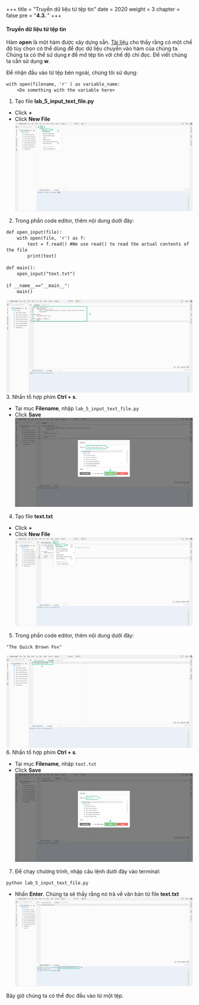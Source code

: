 +++
title = "Truyền dữ liệu từ tệp tin"
date = 2020
weight = 3
chapter = false
pre = "<b>4.3. </b>"
+++
#### Truyền dữ liệu từ tệp tin

Hàm **open** là một hàm được xây dựng sẵn. [Tài liệu](https://docs.python.org/3/library/functions.html#open) cho thấy rằng có một chế độ tùy chọn có thể dùng để đọc dữ liệu chuyển vào hàm của chúng ta. Chúng ta có thể sử dụng **r** để mở tệp tin với chế độ chỉ đọc. Để viết chúng ta cần sử dụng **w**.

Để nhận đầu vào từ tệp bên ngoài, chúng tôi sử dụng:
```
with open(filename, 'r' ) as variable_name:
    <Do something with the variable here>
```

1. Tạo file **lab_5_input_text_file.py**
* Click **+** 
* Click **New File** 
![Dictionaries](/images/8-input/8.3-input-from-a-file/input-from-a-file-001.png?featherlight=false&width=90pc)
2. Trong phần code editor, thêm nội dung dưới đây:
```
def open_input(file):
    with open(file, 'r') as f:
        text = f.read() #We use read() to read the actual contents of the file
        print(text)

def main():
    open_input("text.txt")

if __name__=="__main__":
    main()
```
![Dictionaries](/images/8-input/8.3-input-from-a-file/input-from-a-file-002.png?featherlight=false&width=90pc)
3. Nhấn tổ hợp phím **Ctrl + s**.
* Tại mục **Filename**, nhập ```lab_5_input_text_file.py```
* Click **Save**
![Dictionaries](/images/8-input/8.3-input-from-a-file/input-from-a-file-003.png?featherlight=false&width=90pc)
4. Tạo file **text.txt**
* Click **+** 
* Click **New File** 
![Dictionaries](/images/8-input/8.3-input-from-a-file/input-from-a-file-004.png?featherlight=false&width=90pc)
5. Trong phần code editor, thêm nội dung dưới đây:
```
"The Quick Brown Fox"
```
![Dictionaries](/images/8-input/8.3-input-from-a-file/input-from-a-file-005.png?featherlight=false&width=90pc)
6. Nhấn tổ hợp phím **Ctrl + s**.
* Tại mục **Filename**, nhập ```text.txt```
* Click **Save**
![Dictionaries](/images/8-input/8.3-input-from-a-file/input-from-a-file-006.png?featherlight=false&width=90pc)
7. Để chạy chương trình, nhập câu lệnh dưới đây vào terminal:
```
python lab_5_input_text_file.py
```
* Nhấn **Enter**. Chúng ta sẽ thấy rằng nó trả về văn bản từ file **text.txt**
![Dictionaries](/images/8-input/8.3-input-from-a-file/input-from-a-file-007.png?featherlight=false&width=90pc)

Bây giờ chúng ta có thể đọc đầu vào từ một tệp.